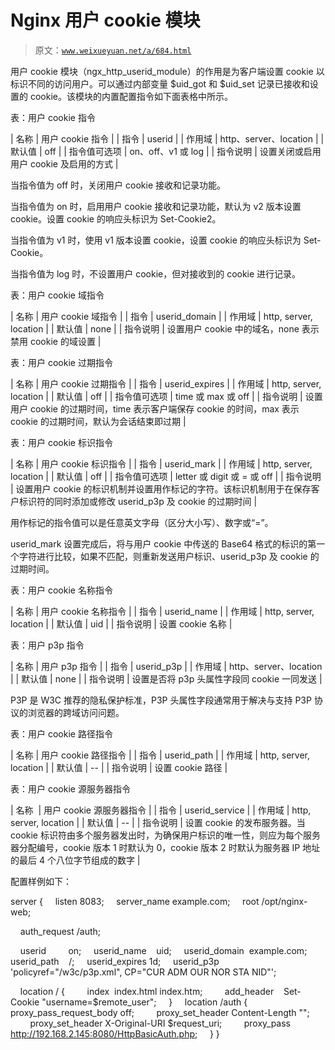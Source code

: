# Nginx 用户 cookie 模块

> 原文：[`www.weixueyuan.net/a/684.html`](http://www.weixueyuan.net/a/684.html)

用户 cookie 模块（ngx_http_userid_module）的作用是为客户端设置 cookie 以标识不同的访问用户。可以通过内部变量 $uid_got 和 $uid_set 记录已接收和设置的 cookie。该模块的内置配置指令如下面表格中所示。

表：用户 cookie 指令

| 名称 | 用户 cookie 指令 |
| 指令 | userid |
| 作用域 | http、server、location |
| 默认值 | off |
| 指令值可选项 | on、off、v1 或 log |
| 指令说明 | 设置关闭或启用用户 cookie 及启用的方式 |

当指令值为 off 时，关闭用户 cookie 接收和记录功能。

当指令值为 on 时，启用用户 cookie 接收和记录功能，默认为 v2 版本设置 cookie。设置 cookie 的响应头标识为 Set-Cookie2。

当指令值为 v1 时，使用 v1 版本设置 cookie，设置 cookie 的响应头标识为 Set-Cookie。

当指令值为 log 时，不设置用户 cookie，但对接收到的 cookie 进行记录。

表：用户 cookie 域指令

| 名称 | 用户 cookie 域指令 |
| 指令 | userid_domain |
| 作用域 | http, server, location |
| 默认值 | none |
| 指令说明 | 设置用户 cookie 中的域名，none 表示禁用 cookie 的域设置 |

表：用户 cookie 过期指令

| 名称 | 用户 cookie 过期指令 |
| 指令 | userid_expires |
| 作用域 | http, server, location |
| 默认值 | off |
| 指令值可选项 | time 或 max 或 off |
| 指令说明 | 设置用户 cookie 的过期时间，time 表示客户端保存 cookie 的时间，max 表示 cookie 的过期时间，默认为会话结束即过期 |

表：用户 cookie 标识指令

| 名称 | 用户 cookie 标识指令 |
| 指令 | userid_mark |
| 作用域 | http, server, location |
| 默认值 | off |
| 指令值可选项 | letter 或 digit 或 = 或 off |
| 指令说明 | 设置用户 cookie 的标识机制并设置用作标记的字符。该标识机制用于在保存客户标识符的同时添加或修改 userid_p3p 及 cookie 的过期时间 |

用作标记的指令值可以是任意英文字母（区分大小写）、数字或“=”。

userid_mark 设置完成后，将与用户 cookie 中传送的 Base64 格式的标识的第一个字符进行比较，如果不匹配，则重新发送用户标识、userid_p3p 及 cookie 的过期时间。

表：用户 cookie 名称指令

| 名称 | 用户 cookie 名称指令 |
| 指令 | userid_name |
| 作用域 | http, server, location |
| 默认值 | uid |
| 指令说明 | 设置 cookie 名称 |

表：用户 p3p 指令

| 名称 | 用户 p3p 指令 |
| 指令 | userid_p3p |
| 作用域 | http、server、location |
| 默认值 | none |
| 指令说明 | 设置是否将 p3p 头属性字段同 cookie 一同发送 |

P3P 是 W3C 推荐的隐私保护标准，P3P 头属性字段通常用于解决与支持 P3P 协议的浏览器的跨域访问问题。

表：用户 cookie 路径指令

| 名称 | 用户 cookie 路径指令 |
| 指令 | userid_path |
| 作用域 | http, server, location |
| 默认值 | -- |
| 指令说明 | 设置 cookie 路径 |

表：用户 cookie 源服务器指令

| 名称  | 用户 cookie 源服务器指令 |
| 指令 | userid_service |
| 作用域 | http, server, location |
| 默认值 | -- |
| 指令说明 | 设置 cookie 的发布服务器。当 cookie 标识符由多个服务器发出时，为确保用户标识的唯一性，则应为每个服务器分配编号，cookie 版本 1 时默认为 0，cookie 版本 2 时默认为服务器 IP 地址的最后 4 个八位字节组成的数字 |

配置样例如下：

server {
    listen 8083;
    server_name example.com;
    root /opt/nginx-web;

    auth_request /auth;

    userid         on;
    userid_name    uid;
    userid_domain  example.com;
    userid_path    /;
    userid_expires 1d;
    userid_p3p     'policyref="/w3c/p3p.xml", CP="CUR ADM OUR NOR STA NID"';

    location / {
        index  index.html index.htm;
        add_header    Set-Cookie "username=$remote_user";
    }
    location /auth {
        proxy_pass_request_body off;
        proxy_set_header Content-Length "";
        proxy_set_header X-Original-URI $request_uri;
        proxy_pass http://192.168.2.145:8080/HttpBasicAuth.php;
    }
}